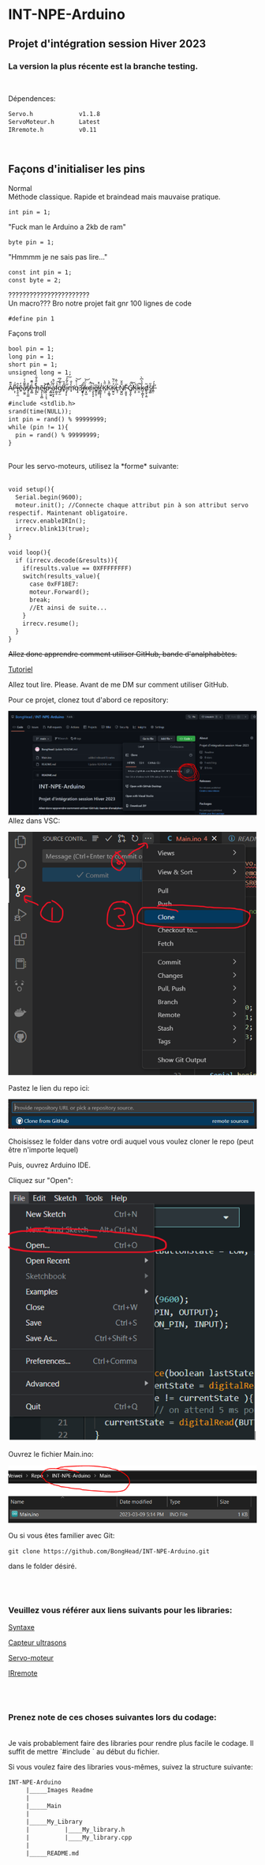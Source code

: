 # INT-NPE-Arduino
## Projet d'intégration session Hiver 2023


### **La version la plus récente est la branche testing.**

<br/>


Dépendences:
```
Servo.h             v1.1.8
ServoMoteur.h       Latest
IRremote.h          v0.11
```
<br/>

## Façons d'initialiser les pins

Normal
<br/>
Méthode classique. Rapide et braindead mais mauvaise pratique.
```
int pin = 1;
```
"Fuck man le Arduino a 2kb de ram"
```
byte pin = 1;
```
"Hmmmm je ne sais pas lire..."
```
const int pin = 1; 
const byte = 2;
```
???????????????????????
<br/>
Un macro??? Bro notre projet fait gnr 100 lignes de code
```
#define pin 1
```
Façons troll
```
bool pin = 1;
long pin = 1;
short pin = 1;
unsigned long = 1;
```
A̷̋͊P̶͕̜͂͗l̷̥̯̖̼̂ẽ̵͍̒a̴̠͖̯͌̅̓͐̕s̸̡̖̼͚̏̊ȇ̷̞̻͗͂͊ ̵̢̙̱͛͐h̵̤̝̓̋̾͋̇ẽ̶̡͎̝͎̻l̴̛̪̯͝p̶̗̣̹̞͉̒́̕̚ ̷̡̻̰͍̈́̓a̴̗̟̫̩̙̔̎́̂f̵̣͇̥͐͠g̸̣̫̈́͋́͆o̸̗͆̊̏j̵̧͙̅̓͂̒͠m̵̛̟̀͐̐q̵̠͗̇̍̆͝3̵̼͈͋j̸̩̦̠̈́k̶͕̞̺̍̈́͝d̷̯̈́̚i̵̧̨͓͓̚e̸͇̗̯̠͆ị̷̝̬͛̽r̷̳̯̟̽̍ͅͅK̸̜̹̈̎̀Ķ̷̦̳̘̈̂̀K̴̼͍̬̓̈́̃L̶̝̦̋̇̆̂͘N̸͖̯̺̎̄̌F̴̣̮͈͓̆G̸͍̘̭̀̕̚͠ͅK̶̘̥̉͘k̶̤̯͘͠k̷͍̩̻̞̈́͐͆̀ͅd̸̬̫̗͕̰̃ŝ̷̡̻̋f̶͇̣̉́̕ 
```
#include <stdlib.h>
srand(time(NULL));
int pin = rand() % 99999999;
while (pin != 1){
  pin = rand() % 99999999;
}
```


<br/>
Pour les servo-moteurs, utilisez la *forme* suivante:

```

void setup(){
  Serial.begin(9600);
  moteur.init(); //Connecte chaque attribut pin à son attribut servo respectif. Maintenant obligatoire.
  irrecv.enableIRIn();
  irrecv.blink13(true);
}

void loop(){
  if (irrecv.decode(&results)){
    if(results.value == 0XFFFFFFFF)
    switch(results_value){
      case 0xFF18E7:
      moteur.Forward();
      break;
      //Et ainsi de suite...
    }
    irrecv.resume();
  }
}
```

~~Allez donc apprendre comment utiliser GitHub, bande d'analphabètes.~~

[Tutoriel](https://docs.github.com/en/get-started)

Allez tout lire. Please. Avant de me DM sur comment utiliser GitHub.

Pour ce projet, clonez tout d'abord ce repository:

![Étape 1:](https://github.com/BongHead/INT-NPE-Arduino/blob/main/Images%20readme/0.PNG?raw=true)
Allez dans VSC:

![Étape 2:](https://github.com/BongHead/INT-NPE-Arduino/blob/main/Images%20readme/1.PNG?raw=true)

Pastez le lien du repo ici:

![3:](https://github.com/BongHead/INT-NPE-Arduino/blob/main/Images%20readme/2.PNG?raw=true)

Choisissez le folder dans votre ordi auquel vous voulez cloner le repo (peut être n'importe lequel)

Puis, ouvrez Arduino IDE.

Cliquez sur "Open":

![4:](https://github.com/BongHead/INT-NPE-Arduino/blob/main/Images%20readme/3.PNG?raw=true)

Ouvrez le fichier Main.ino:

![5:](https://github.com/BongHead/INT-NPE-Arduino/blob/main/Images%20readme/4.PNG?raw=true)

Ou si vous êtes familier avec Git:

``` git clone https://github.com/BongHead/INT-NPE-Arduino.git ```

dans le folder désiré.



<br/>
<br/>

### **Veuillez vous référer aux liens suivants pour les libraries:**

[Syntaxe](https://www.arduino.cc/reference/en/)

[Capteur ultrasons](https://www.arduino.cc/reference/en/libraries/hcsr04-ultrasonic-sensor/)

[Servo-moteur](https://docs.arduino.cc/learn/electronics/servo-motors)

[IRremote](https://www.circuitbasics.com/arduino-ir-remote-receiver-tutorial/)


<br/>
<br/>

### **Prenez note de ces choses suivantes lors du codage:**

<br/>
Je vais probablement faire des libraries pour rendre plus facile le codage. Il suffit de mettre `#include <my_library>` au début du fichier.

Si vous voulez faire des libraries vous-mêmes, suivez la structure suivante:
```
INT-NPE-Arduino
     |_____Images Readme
     |
     |_____Main
     |
     |_____My_Library
     |          |____My_library.h
     |          |____My_library.cpp
     |
     |_____README.md
```
